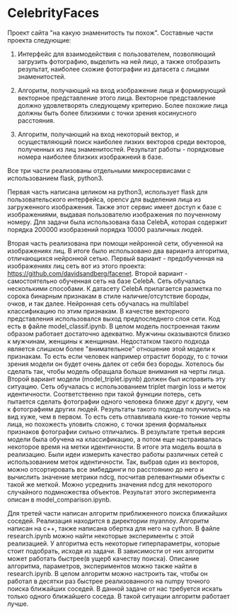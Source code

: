 # CelebrityFaces
Проект сайта "на какую знаменитость ты похож".
Составные части проекта следующие:
1. Интерфейс для взаимодействия с пользователем, позволяющий загрузить фотографию, выделить на ней лицо, а также отобразить результат, наиболее схожие фотографии из датасета с лицами знаменитостей.

2. Алгоритм, получающий на вход изображение лица и формирующий векторное представление этого лица. Векторное представление должно удовлетворять следующему критерию. Более похожие лица должны быть более близкими с точки зрения косинусного расстояния.

3. Алгоритм, получающий на вход некоторый вектор, и осуществляющий поиск наиболее лизких векторов среди векторов, полученных из лиц знаменитостей. Результат работы - порядковые номера наиболее близких изображнеий в базе.

Все три части реализованы отдельными микросервисами с использованием flask, python3.

Первая часть написана целиком на python3, использует flask для пользовательского интерфейса, opencv для выделения лица из загруженного изображения. Также этот сервис имеет доступ к базе с изображениями, выдавая пользователю изображения по поученному номеру. Для задачи была использована база CelebA, которая содержит порядка 200000 изобразений порядка 10000 различных людей.

Вторая часть реализована при помощи нейронной сети, обученной на изображениях лиц. В итоге было использовано два варианта алгоритма, отличающихся нейронной сетью. Первый вариант - предобученная на изображениях лиц сеть вот из этого проекта: https://github.com/davidsandberg/facenet. Второй вариант - самостоятельно обученная сеть на базе CelebA. Сеть обучалась несколькими способами. К датасету CelebA прилагается разметка по сорока бинарным признакам в стиле наличие/отсутствие бороды, очков, и так далее. Нейронная сеть обучалась на multilabel классификацию по этим признакам. В качестве векторного представления использовался выход предпоследнего слоя сети. Код есть в файле model_classif.ipynb. В целом модель построенная таким образом работает достаточно адекватно. Мужчины оказываются близко к мужчинам, женщины к женщинам. Недостатком такого подхода является слишком более "внимательное" отношение этой модели к признакам. То есть если человек например отрастит бороду, то с точки зрения модели он будет очень далек от себя без бороды. Хотелось бы сделать так, чтобы модель обращала больше внимания на черты лица. Второй вариант модели (model_triplet.ipynb) должен был исправить эту ситуацию. Сеть обучалась с использованием triplet margin loss и меток идентичности. Соответственно при такой функции потерь, сеть пытается сделать фотографии одного человека ближе друг к другу, чем к фотографиям других людей. Результаты такого подхода получились на вид хуже, чем в первом. То есть сеть отлавливала ккие-то тонкие черты лица, но похожесть уловить сложно, с точки зрения формальных признаков фотографии сильно отличались. В результате третья версия модели была обучена на классификацию, а потом еще настраивалась некоторое время на метки идентичности. В итоге эта модель вошла в реализацию. Были идеи измерить качество работы различных сетей с использованием меток идентичности. Так, выбрав один из векторов, можно отсортировать все эмбеддинги по расстоянию до него и вычислить значение метрики ndcg, посчитав релевантными объекты с такой же меткой. Можно усреднить значения ndcg для некоторого случайного подмножества объектов. Результат этого эксперимента описан в model_comparison.ipynb. 


Для третей части написан алгоритм приближенного поиска ближайших соседей. Реализация находится в директории myannoy. Алгоритм написан на c++, также написана обертка для него на cython. В файле research.ipynb можно найти некоторые эксперименты с этой реализацией. У алгоритма есть некоторые гиперпараметры, которые стоит подобрать, исходя из задачи. В зависимости от них алгоритм может работать быстрее(в ущерб качеству поиска). Описание алгоритма, параметров, экспериментов можно также найти в research.ipynb. В целом алгоритм можно настроить так, чтобы он работал в десятки раз быстрее реализованного на numpy точного поиска ближайших соседей. В данной задаче от нас требуется искать только одного ближайшего соседа. В такой ситуации алгоритм работает лучше.
